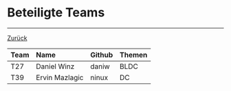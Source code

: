 # Beteiligte Teams

---

[Zurück](README.md)

| Team  | Name                  | Github    | Themen    |
|:------|:----------------------|:----------|:----------|
| T27   | Daniel Winz           | daniw     | BLDC      |
| T39   | Ervin Mazlagic        | ninux     | DC        |
